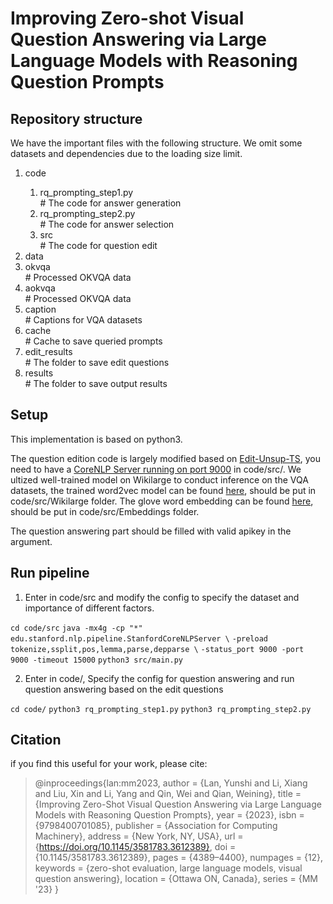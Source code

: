 # Improving Zero-shot Visual Question Answering via Large Language Models with Reasoning Question Prompts

## Repository structure
We have the important files with the following structure. We omit some datasets and dependencies due to the loading size limit.
<ol>
  <li>code</li> 
    <ol>
      <li>rq_prompting_step1.py</li> # The code for answer generation
      <li>rq_prompting_step2.py</li> # The code for answer selection
      <li>src</li> # The code for question edit
    </ol>
  <li>data</li>
      <li>okvqa</li> # Processed OKVQA data
      <li>aokvqa</li> # Processed OKVQA data
      <li>caption</li> # Captions for VQA datasets
      <li>cache</li> # Cache to save queried prompts
      <li>edit_results</li> # The folder to save edit questions
  <li>results</li> # The folder to save output results
</ol>


## Setup
This implementation is based on python3. 

The question edition code is largely modified based on [Edit-Unsup-TS](https://github.com/ddhruvkr/Edit-Unsup-TS), you need to have a [CoreNLP Server running on port 9000](https://stanfordnlp.github.io/CoreNLP/download.html) in code/src/. We ultized well-trained model on Wikilarge to conduct inference on the VQA datasets, the trained word2vec model can be found [here](https://drive.google.com/drive/folders/17dbLIZpCj3taAD1xbea9OQh4hvPee6Oc), should be put in code/src/Wikilarge folder. The glove word embedding can be found [here](https://nlp.stanford.edu/projects/glove/), should be put in code/src/Embeddings folder.

The question answering part should be filled with valid apikey in the argument.

## Run pipeline

1. Enter in code/src and modify the config to specify the dataset and importance of different factors.

`cd code/src`
`java -mx4g -cp "*" edu.stanford.nlp.pipeline.StanfordCoreNLPServer \`
`-preload tokenize,ssplit,pos,lemma,parse,depparse \`
`-status_port 9000 -port 9000 -timeout 15000`
`python3 src/main.py`


2. Enter in code/, Specify the config for question answering and run question answering based on the edit questions

`cd code/`
`python3 rq_prompting_step1.py`
`python3 rq_prompting_step2.py`


## Citation

if you find this useful for your work, please cite:

>@inproceedings{lan:mm2023,
>    author = {Lan, Yunshi and Li, Xiang and Liu, Xin and Li, Yang and Qin, Wei and Qian, Weining},
>    title = {Improving Zero-Shot Visual Question Answering via Large Language Models with Reasoning Question Prompts},
>    year = {2023},
>    isbn = {9798400701085},
>    publisher = {Association for Computing Machinery},
>    address = {New York, NY, USA},
>    url = {https://doi.org/10.1145/3581783.3612389},
>    doi = {10.1145/3581783.3612389},
>    pages = {4389–4400},
>    numpages = {12},
>    keywords = {zero-shot evaluation, large language models, visual question answering},
>    location = {Ottawa ON, Canada},
>    series = {MM '23}
>}